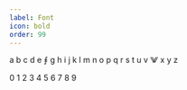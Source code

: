 ```yaml
---
label: Font
icon: bold
order: 99
---
```


a b c d e ⨎ g h i j k l m n o p q r s t u v ⨈ x y z

0 1 2 3 4 5 6 7 8 9 
